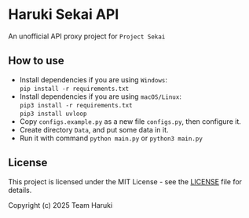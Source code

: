 # Haruki Sekai API

An unofficial API proxy project for `Project Sekai`

## How to use

+ Install dependencies if you are using `Windows`:  
  `pip install -r requirements.txt`
+ Install dependencies if you are using `macOS/Linux`:  
  `pip3 install -r requirements.txt`  
  `pip3 install uvloop`
+ Copy `configs.example.py` as a new file `configs.py`, then configure it.
+ Create directory `Data`, and put some data in it.
+ Run it with command `python main.py` or `python3 main.py`

## License

This project is licensed under the MIT License - see the [LICENSE](LICENSE) file for details.

Copyright (c) 2025 Team Haruki